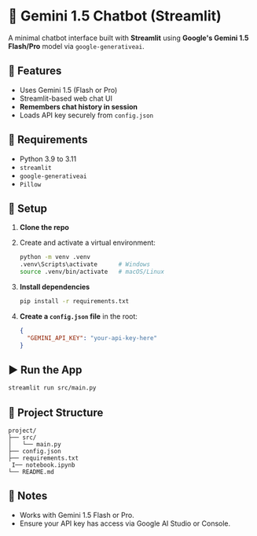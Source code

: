 # 🤖 Gemini 1.5 Chatbot (Streamlit)

A minimal chatbot interface built with **Streamlit** using **Google's Gemini 1.5 Flash/Pro** model via `google-generativeai`.

## 🚀 Features

* Uses Gemini 1.5 (Flash or Pro)
* Streamlit-based web chat UI
* **Remembers chat history in session**
* Loads API key securely from `config.json`

## 🧱 Requirements

* Python 3.9 to 3.11
* `streamlit`
* `google-generativeai`
* `Pillow`

## 🔧 Setup

1. **Clone the repo**

2. Create and activate a virtual environment:

   ```bash
   python -m venv .venv
   .venv\Scripts\activate      # Windows
   source .venv/bin/activate   # macOS/Linux
   ```

3. **Install dependencies**

   ```bash
   pip install -r requirements.txt
   ```

4. **Create a ****`config.json`**** file** in the root:

   ```json
   {
     "GEMINI_API_KEY": "your-api-key-here"
   }
   ```

## ▶️ Run the App

```bash
streamlit run src/main.py
```

## 📆 Project Structure

```
project/
├── src/
│   └── main.py
├── config.json
├── requirements.txt
 I── notebook.ipynb
└── README.md
```

## 📀 Notes

* Works with Gemini 1.5 Flash or Pro.
* Ensure your API key has access via Google AI Studio or Console.
